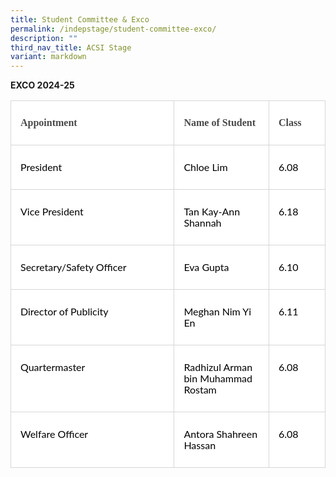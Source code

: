 ```yaml
---
title: Student Committee & Exco
permalink: /indepstage/student-committee-exco/
description: ""
third_nav_title: ACSI Stage
variant: markdown
---
```

**EXCO 2024-25**

<table style="width:100.0%;background:white;border-collapse:collapse;border:none;
 mso-border-alt:outset #D1D1D1 .75pt;mso-yfti-tbllook:1184" width="100%" cellpadding="0" cellspacing="0" border="1" class="MsoNormalTable"><tbody><tr style="mso-yfti-irow:0;mso-yfti-firstrow:yes;height:.25in"><td style="width:266.85pt;border:solid #D6D6D6 1.0pt;
  mso-border-alt:solid #D6D6D6 .25pt;mso-border-bottom-alt:solid #D6D6D6 .75pt;
  padding:7.5pt 11.25pt 7.5pt 11.25pt;height:.25in" valign="top" width="356"><p style="line-height:13.5pt" class="MsoNormal"><b><span style="font-family:
  &quot;inherit&quot;,serif;mso-fareast-font-family:&quot;Times New Roman&quot;;mso-bidi-font-family:
  Arial;color:#484848;mso-font-kerning:0pt;mso-ligatures:none;mso-fareast-language:
  EN-GB">Appointment</span></b><span style="font-family:&quot;Lato&quot;,sans-serif;
  mso-fareast-font-family:&quot;Times New Roman&quot;;mso-bidi-font-family:Arial;
  color:black;mso-font-kerning:0pt;mso-ligatures:none;mso-fareast-language:
  EN-GB"></span></p></td><td style="width:120.9pt;border:solid #D6D6D6 1.0pt;
  border-left:none;mso-border-left-alt:solid #D6D6D6 .25pt;mso-border-alt:solid #D6D6D6 .25pt;
  mso-border-bottom-alt:solid #D6D6D6 .75pt;padding:7.5pt 11.25pt 7.5pt 11.25pt;
  height:.25in" valign="top" width="161"><p style="line-height:13.5pt" class="MsoNormal"><b><span style="font-family:
  &quot;inherit&quot;,serif;mso-fareast-font-family:&quot;Times New Roman&quot;;mso-bidi-font-family:
  Arial;color:#484848;mso-font-kerning:0pt;mso-ligatures:none;mso-fareast-language:
  EN-GB">Name of Student</span></b><span style="font-family:&quot;Lato&quot;,sans-serif;
  mso-fareast-font-family:&quot;Times New Roman&quot;;mso-bidi-font-family:Arial;
  color:black;mso-font-kerning:0pt;mso-ligatures:none;mso-fareast-language:
  EN-GB"></span></p></td><td style="width:62.95pt;border:solid #D6D6D6 1.0pt;
  border-left:none;mso-border-left-alt:solid #D6D6D6 .25pt;mso-border-alt:solid #D6D6D6 .25pt;
  mso-border-bottom-alt:solid #D6D6D6 .75pt;padding:7.5pt 11.25pt 7.5pt 11.25pt;
  height:.25in" valign="top" width="84"><p style="line-height:13.5pt" class="MsoNormal"><b><span style="font-family:
  &quot;inherit&quot;,serif;mso-fareast-font-family:&quot;Times New Roman&quot;;mso-bidi-font-family:
  Arial;color:#484848;mso-font-kerning:0pt;mso-ligatures:none;mso-fareast-language:
  EN-GB">Class</span></b><span style="font-family:&quot;Lato&quot;,sans-serif;mso-fareast-font-family:
  &quot;Times New Roman&quot;;mso-bidi-font-family:Arial;color:black;mso-font-kerning:
  0pt;mso-ligatures:none;mso-fareast-language:EN-GB"></span></p></td></tr><tr style="mso-yfti-irow:1;height:.25in"><td style="width:266.85pt;border:solid #D6D6D6 1.0pt;
  border-top:none;mso-border-top-alt:solid #D6D6D6 .25pt;mso-border-alt:solid #D6D6D6 .25pt;
  mso-border-bottom-alt:solid #D6D6D6 .75pt;padding:7.5pt 11.25pt 7.5pt 11.25pt;
  height:.25in" valign="top" width="356"><p style="line-height:13.5pt" class="MsoNormal"><span style="font-family:&quot;Lato&quot;,sans-serif;
  mso-fareast-font-family:&quot;Times New Roman&quot;;mso-bidi-font-family:Arial;
  color:black;mso-font-kerning:0pt;mso-ligatures:none;mso-fareast-language:
  EN-GB">President</span></p></td><td style="width:120.9pt;border-top:none;border-left:
  none;border-bottom:solid #D6D6D6 1.0pt;border-right:solid #D6D6D6 1.0pt;
  mso-border-top-alt:solid #D6D6D6 .25pt;mso-border-left-alt:solid #D6D6D6 .25pt;
  mso-border-alt:solid #D6D6D6 .25pt;mso-border-bottom-alt:solid #D6D6D6 .75pt;
  padding:7.5pt 11.25pt 7.5pt 11.25pt;height:.25in" valign="top" width="161"><p style="line-height:13.5pt" class="MsoNormal"><span style="font-family:&quot;Lato&quot;,sans-serif;
  mso-fareast-font-family:&quot;Times New Roman&quot;;mso-bidi-font-family:Arial;
  color:black;mso-font-kerning:0pt;mso-ligatures:none;mso-fareast-language:
  EN-GB">Chloe Lim</span></p></td><td style="width:62.95pt;border-top:none;border-left:
  none;border-bottom:solid #D6D6D6 1.0pt;border-right:solid #D6D6D6 1.0pt;
  mso-border-top-alt:solid #D6D6D6 .25pt;mso-border-left-alt:solid #D6D6D6 .25pt;
  mso-border-alt:solid #D6D6D6 .25pt;mso-border-bottom-alt:solid #D6D6D6 .75pt;
  padding:7.5pt 11.25pt 7.5pt 11.25pt;height:.25in" valign="top" width="84"><p style="line-height:13.5pt" class="MsoNormal"><span style="font-family:&quot;Lato&quot;,sans-serif;
  mso-fareast-font-family:&quot;Times New Roman&quot;;mso-bidi-font-family:Arial;
  color:black;mso-font-kerning:0pt;mso-ligatures:none;mso-fareast-language:
  EN-GB">6.08</span></p></td></tr><tr style="mso-yfti-irow:2;height:.25in"><td style="width:266.85pt;border:solid #D6D6D6 1.0pt;
  border-top:none;mso-border-top-alt:solid #D6D6D6 .25pt;mso-border-alt:solid #D6D6D6 .25pt;
  mso-border-bottom-alt:solid #D6D6D6 .75pt;padding:7.5pt 11.25pt 7.5pt 11.25pt;
  height:.25in" valign="top" width="356"><p style="line-height:13.5pt" class="MsoNormal"><span style="font-family:&quot;Lato&quot;,sans-serif;
  mso-fareast-font-family:&quot;Times New Roman&quot;;mso-bidi-font-family:Arial;
  color:black;mso-font-kerning:0pt;mso-ligatures:none;mso-fareast-language:
  EN-GB">Vice President</span></p></td><td style="width:120.9pt;border-top:none;border-left:
  none;border-bottom:solid #D6D6D6 1.0pt;border-right:solid #D6D6D6 1.0pt;
  mso-border-top-alt:solid #D6D6D6 .25pt;mso-border-left-alt:solid #D6D6D6 .25pt;
  mso-border-alt:solid #D6D6D6 .25pt;mso-border-bottom-alt:solid #D6D6D6 .75pt;
  padding:7.5pt 11.25pt 7.5pt 11.25pt;height:.25in" valign="top" width="161"><p style="line-height:13.5pt" class="MsoNormal"><span style="font-family:&quot;Lato&quot;,sans-serif;
  mso-fareast-font-family:&quot;Times New Roman&quot;;mso-bidi-font-family:Arial;
  color:black;mso-font-kerning:0pt;mso-ligatures:none;mso-fareast-language:
  EN-GB">Tan Kay-Ann Shannah</span></p></td><td style="width:62.95pt;border-top:none;border-left:
  none;border-bottom:solid #D6D6D6 1.0pt;border-right:solid #D6D6D6 1.0pt;
  mso-border-top-alt:solid #D6D6D6 .25pt;mso-border-left-alt:solid #D6D6D6 .25pt;
  mso-border-alt:solid #D6D6D6 .25pt;mso-border-bottom-alt:solid #D6D6D6 .75pt;
  padding:7.5pt 11.25pt 7.5pt 11.25pt;height:.25in" valign="top" width="84"><p style="line-height:13.5pt" class="MsoNormal"><span style="font-family:&quot;Lato&quot;,sans-serif;
  mso-fareast-font-family:&quot;Times New Roman&quot;;mso-bidi-font-family:Arial;
  color:black;mso-font-kerning:0pt;mso-ligatures:none;mso-fareast-language:
  EN-GB">6.18</span></p></td></tr><tr style="mso-yfti-irow:3;height:.25in"><td style="width:266.85pt;border:solid #D6D6D6 1.0pt;
  border-top:none;mso-border-top-alt:solid #D6D6D6 .25pt;mso-border-alt:solid #D6D6D6 .25pt;
  mso-border-bottom-alt:solid #D6D6D6 .75pt;padding:7.5pt 11.25pt 7.5pt 11.25pt;
  height:.25in" valign="top" width="356"><p style="line-height:13.5pt" class="MsoNormal"><span style="font-family:&quot;Lato&quot;,sans-serif;
  mso-fareast-font-family:&quot;Times New Roman&quot;;mso-bidi-font-family:Arial;
  color:black;mso-font-kerning:0pt;mso-ligatures:none;mso-fareast-language:
  EN-GB">Secretary/Safety Officer</span></p></td><td style="width:120.9pt;border-top:none;border-left:
  none;border-bottom:solid #D6D6D6 1.0pt;border-right:solid #D6D6D6 1.0pt;
  mso-border-top-alt:solid #D6D6D6 .25pt;mso-border-left-alt:solid #D6D6D6 .25pt;
  mso-border-alt:solid #D6D6D6 .25pt;mso-border-bottom-alt:solid #D6D6D6 .75pt;
  padding:7.5pt 11.25pt 7.5pt 11.25pt;height:.25in" valign="top" width="161"><p style="line-height:13.5pt" class="MsoNormal"><span style="font-family:&quot;Lato&quot;,sans-serif;
  mso-fareast-font-family:&quot;Times New Roman&quot;;mso-bidi-font-family:Arial;
  color:black;mso-font-kerning:0pt;mso-ligatures:none;mso-fareast-language:
  EN-GB">Eva Gupta</span></p></td><td style="width:62.95pt;border-top:none;border-left:
  none;border-bottom:solid #D6D6D6 1.0pt;border-right:solid #D6D6D6 1.0pt;
  mso-border-top-alt:solid #D6D6D6 .25pt;mso-border-left-alt:solid #D6D6D6 .25pt;
  mso-border-alt:solid #D6D6D6 .25pt;mso-border-bottom-alt:solid #D6D6D6 .75pt;
  padding:7.5pt 11.25pt 7.5pt 11.25pt;height:.25in" valign="top" width="84"><p style="line-height:13.5pt" class="MsoNormal"><span style="font-family:&quot;Lato&quot;,sans-serif;
  mso-fareast-font-family:&quot;Times New Roman&quot;;mso-bidi-font-family:Arial;
  color:black;mso-font-kerning:0pt;mso-ligatures:none;mso-fareast-language:
  EN-GB">6.10</span></p></td></tr><tr style="mso-yfti-irow:4;height:20.25pt"><td style="width:266.85pt;border:solid #D6D6D6 1.0pt;
  border-top:none;mso-border-top-alt:solid #D6D6D6 .25pt;mso-border-alt:solid #D6D6D6 .25pt;
  mso-border-bottom-alt:solid #D6D6D6 .75pt;padding:7.5pt 11.25pt 7.5pt 11.25pt;
  height:20.25pt" valign="top" width="356"><p style="line-height:13.5pt" class="MsoNormal"><span style="font-family:&quot;Lato&quot;,sans-serif;
  mso-fareast-font-family:&quot;Times New Roman&quot;;mso-bidi-font-family:Arial;
  color:black;mso-font-kerning:0pt;mso-ligatures:none;mso-fareast-language:
  EN-GB">Director of Publicity</span></p></td><td style="width:120.9pt;border-top:none;border-left:
  none;border-bottom:solid #D6D6D6 1.0pt;border-right:solid #D6D6D6 1.0pt;
  mso-border-top-alt:solid #D6D6D6 .25pt;mso-border-left-alt:solid #D6D6D6 .25pt;
  mso-border-alt:solid #D6D6D6 .25pt;mso-border-bottom-alt:solid #D6D6D6 .75pt;
  padding:7.5pt 11.25pt 7.5pt 11.25pt;height:20.25pt" valign="top" width="161"><p style="line-height:13.5pt" class="MsoNormal"><span style="font-family:&quot;Lato&quot;,sans-serif;
  mso-fareast-font-family:&quot;Times New Roman&quot;;mso-bidi-font-family:Arial;
  color:black;mso-font-kerning:0pt;mso-ligatures:none;mso-fareast-language:
  EN-GB">Meghan Nim Yi En</span></p></td><td style="width:62.95pt;border-top:none;border-left:
  none;border-bottom:solid #D6D6D6 1.0pt;border-right:solid #D6D6D6 1.0pt;
  mso-border-top-alt:solid #D6D6D6 .25pt;mso-border-left-alt:solid #D6D6D6 .25pt;
  mso-border-alt:solid #D6D6D6 .25pt;mso-border-bottom-alt:solid #D6D6D6 .75pt;
  padding:7.5pt 11.25pt 7.5pt 11.25pt;height:20.25pt" valign="top" width="84"><p style="line-height:13.5pt" class="MsoNormal"><span style="font-family:&quot;Lato&quot;,sans-serif;
  mso-fareast-font-family:&quot;Times New Roman&quot;;mso-bidi-font-family:Arial;
  color:black;mso-font-kerning:0pt;mso-ligatures:none;mso-fareast-language:
  EN-GB">6.11</span></p></td></tr><tr style="mso-yfti-irow:5;height:20.25pt"><td style="width:266.85pt;border:solid #D6D6D6 1.0pt;
  border-top:none;mso-border-top-alt:solid #D6D6D6 .25pt;mso-border-alt:solid #D6D6D6 .25pt;
  mso-border-bottom-alt:solid #D6D6D6 .75pt;padding:7.5pt 11.25pt 7.5pt 11.25pt;
  height:20.25pt" valign="top" width="356"><p style="line-height:13.5pt" class="MsoNormal"><span style="font-family:&quot;Lato&quot;,sans-serif;
  mso-fareast-font-family:&quot;Times New Roman&quot;;mso-bidi-font-family:Arial;
  color:black;mso-font-kerning:0pt;mso-ligatures:none;mso-fareast-language:
  EN-GB">Quartermaster</span></p></td><td style="width:120.9pt;border-top:none;border-left:
  none;border-bottom:solid #D6D6D6 1.0pt;border-right:solid #D6D6D6 1.0pt;
  mso-border-top-alt:solid #D6D6D6 .25pt;mso-border-left-alt:solid #D6D6D6 .25pt;
  mso-border-alt:solid #D6D6D6 .25pt;mso-border-bottom-alt:solid #D6D6D6 .75pt;
  padding:7.5pt 11.25pt 7.5pt 11.25pt;height:20.25pt" valign="top" width="161"><p style="line-height:13.5pt" class="MsoNormal"><span style="font-family:&quot;Lato&quot;,sans-serif;
  mso-fareast-font-family:&quot;Times New Roman&quot;;mso-bidi-font-family:Arial;
  color:black;mso-font-kerning:0pt;mso-ligatures:none;mso-fareast-language:
  EN-GB">Radhizul Arman bin Muhammad Rostam</span></p></td><td style="width:62.95pt;border-top:none;border-left:
  none;border-bottom:solid #D6D6D6 1.0pt;border-right:solid #D6D6D6 1.0pt;
  mso-border-top-alt:solid #D6D6D6 .25pt;mso-border-left-alt:solid #D6D6D6 .25pt;
  mso-border-alt:solid #D6D6D6 .25pt;mso-border-bottom-alt:solid #D6D6D6 .75pt;
  padding:7.5pt 11.25pt 7.5pt 11.25pt;height:20.25pt" valign="top" width="84"><p style="line-height:13.5pt" class="MsoNormal"><span style="font-family:&quot;Lato&quot;,sans-serif;
  mso-fareast-font-family:&quot;Times New Roman&quot;;mso-bidi-font-family:Arial;
  color:black;mso-font-kerning:0pt;mso-ligatures:none;mso-fareast-language:
  EN-GB">6.08</span></p></td></tr><tr style="mso-yfti-irow:6;mso-yfti-lastrow:yes;height:.25in"><td style="width:266.85pt;border:solid #D6D6D6 1.0pt;
  border-top:none;mso-border-top-alt:solid #D6D6D6 .25pt;mso-border-alt:solid #D6D6D6 .25pt;
  padding:7.5pt 11.25pt 7.5pt 11.25pt;height:.25in" valign="top" width="356"><p style="line-height:13.5pt" class="MsoNormal"><span style="font-family:&quot;Lato&quot;,sans-serif;
  mso-fareast-font-family:&quot;Times New Roman&quot;;mso-bidi-font-family:Arial;
  color:black;mso-font-kerning:0pt;mso-ligatures:none;mso-fareast-language:
  EN-GB">Welfare Officer</span></p></td><td style="width:120.9pt;border-top:none;border-left:
  none;border-bottom:solid #D6D6D6 1.0pt;border-right:solid #D6D6D6 1.0pt;
  mso-border-top-alt:solid #D6D6D6 .25pt;mso-border-left-alt:solid #D6D6D6 .25pt;
  mso-border-alt:solid #D6D6D6 .25pt;padding:7.5pt 11.25pt 7.5pt 11.25pt;
  height:.25in" valign="top" width="161"><p style="line-height:13.5pt" class="MsoNormal"><span style="font-family:&quot;Lato&quot;,sans-serif;
  mso-fareast-font-family:&quot;Times New Roman&quot;;mso-bidi-font-family:Arial;
  color:black;mso-font-kerning:0pt;mso-ligatures:none;mso-fareast-language:
  EN-GB">Antora Shahreen Hassan</span></p></td><td style="width:62.95pt;border-top:none;border-left:
  none;border-bottom:solid #D6D6D6 1.0pt;border-right:solid #D6D6D6 1.0pt;
  mso-border-top-alt:solid #D6D6D6 .25pt;mso-border-left-alt:solid #D6D6D6 .25pt;
  mso-border-alt:solid #D6D6D6 .25pt;padding:7.5pt 11.25pt 7.5pt 11.25pt;
  height:.25in" valign="top" width="84"><p style="line-height:13.5pt" class="MsoNormal"><span style="font-family:&quot;Lato&quot;,sans-serif;
  mso-fareast-font-family:&quot;Times New Roman&quot;;mso-bidi-font-family:Arial;
  color:black;mso-font-kerning:0pt;mso-ligatures:none;mso-fareast-language:
  EN-GB">6.08</span></p></td></tr></tbody></table>